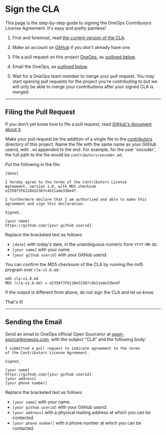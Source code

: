 Sign the CLA
=============

This page is the step-by-step guide to signing the OneOps
Contributors License Agreement. It's easy and pretty painless!

1. First and foremost, read [the current version of the
   CLA](cla-v1.0.md). 

2. Make an account on [GitHub](https://github.com/) if you don't already
   have one.

3. File a pull request on this project [OneOps](https://github.com/oneops/OneOps), as [outlined below](#filing-the-pull-request).

4. Email the OneOps, as [outlined below](#sending-the-email).

5. Wait for a OneOps team member to merge your pull request. You may start
   opening pull requests for the project you're contributing to but we will
   only be able to merge your contributions after your signed CLA is merged.

* * * * * * * * * * * * * * * * * * * * * * * * * * * * * * * *

Filing the Pull Request
-----------------------

If you don't yet know how to file a pull request, read [GitHub's
document about it](https://help.github.com/articles/using-pull-requests).

Make your pull request be the addition of a single file to the
[contributors](contributors) directory of this project. Name the file
with the same name as your GitHub userid, with `.md` appended to the
end. For example, for the user 'oocoder', the full path to the file
would be `contributors/oocoder.md`.

Put the following in the file:

```
[date]

I hereby agree to the terms of the Contributors License
Agreement, version 1.0, with MD5 checksum
e2358f3f6118e52387c4b11ade33be4f.

I furthermore declare that I am authorized and able to make this
agreement and sign this declaration.

Signed,

[your name]
https://github.com/[your github userid]
```

Replace the bracketed text as follows:

* `[date]` with today's date, in the unambiguous numeric form `YYYY-MM-DD`.
* `[your name]` with your name.
* `[your github userid]` with your GitHub userid.

You can confirm the MD5 checksum of the CLA by running the md5 program over `cla-v1.0.md`:

```
md5 cla-v1.0.md
MD5 (cla-v1.0.md) = e2358f3f6118e52387c4b11ade33be4f
```

If the output is different from above, do not sign the CLA and let us know.

That's it!

* * * * * * * * * * * * * * * * * * * * * * * * * * * * * * * *

Sending the Email
-----------------

Send an email to OneOps official Open Sourceror
at [open-source@oneops.com](mailto:open-source@oneops.com),
with the subject "CLA" and the following body:

```
I submitted a pull request to indicate agreement to the terms
of the Contributors License Agreement.

Signed,

[your name]
https://github.com/[your github userid]
[your address]
[your phone number]
```

Replace the bracketed text as follows:

* `[your name]` with your name.
* `[your github userid]` with your GitHub userid.
* `[your address]` with a physical mailing address at which you can be
  contacted.
* `[your phone number]` with a phone number at which you can be contacted.
